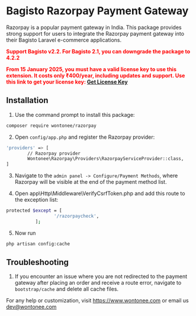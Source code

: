 # Bagisto Razorpay Payment Gateway
Razorpay is a popular payment gateway in India. This package provides strong support for users to integrate the Razorpay payment gateway into their Bagisto Laravel e-commerce applications.

**<span style="color:red;">Support Bagisto v2.2. For Bagisto 2.1, you can downgrade the package to 4.2.2</span>**

**<span style="color:red;">From 15 January 2025, you must have a valid license key to use this extension. It costs only ₹400/year, including updates and support. Use this link to get your license key: [Get License Key](https://pages.razorpay.com/pl_PcXc750AtzmCEE/view)</span>**


## Installation

1. Use the command prompt to install this package:
```sh
composer require wontonee/razorpay
```

2. Open `config/app.php` and register the Razorpay provider:
```sh
'providers' => [
        // Razorpay provider
        Wontonee\Razorpay\Providers\RazorpayServiceProvider::class,
]
```
3. Navigate to the `admin panel -> Configure/Payment Methods`, where Razorpay will be visible at the end of the payment method list.

4. Open app\Http\Middleware\VerifyCsrfToken.php and add this route to the exception list:
```sh
protected $except = [
                  '/razorpaycheck',
           ];
```

5. Now run 
```sh
php artisan config:cache
```

## Troubleshooting

1. If you encounter an issue where you are not redirected to the payment gateway after placing an order and receive a route error, navigate to `bootstrap/cache` and delete all cache files.


For any help or customization, visit <https://www.wontonee.com> or email us <dev@wontonee.com>
